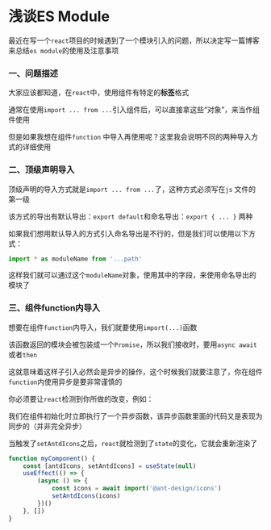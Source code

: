 # 浅谈ES Module

最近在写一个`react`项目的时候遇到了一个模块引入的问题，所以决定写一篇博客来总结`es module`的使用及注意事项



### 一、问题描述

大家应该都知道，在`react`中，使用组件有特定的**标签**格式

通常在使用`import ... from ...`引入组件后，可以直接拿这些“对象”，来当作组件使用

但是如果我想在组件`function` 中导入再使用呢？这里我会说明不同的两种导入方式的详细使用





### 二、顶级声明导入

顶级声明的导入方式就是`import ... from ...`了，这种方式必须写在`js` 文件的第一级

该方式的导出有默认导出：`export default`和命名导出：`export { ... }` 两种

如果我们想用默认导入的方式引入命名导出是不行的，但是我们可以使用以下方式：

```js
import * as moduleName from '...path'
```

这样我们就可以通过这个`moduleName`对象，使用其中的字段，来使用命名导出的模块了





### 三、组件function内导入

想要在组件`function`内导入，我们就要使用`import(...)`函数

该函数返回的模块会被包装成一个`Promise`，所以我们接收时，要用`async await`或者`then`

这就意味着这样子引入必然会是异步的操作，这个时候我们就要注意了，你在组件`function`内使用异步是要非常谨慎的

你必须要让`react`检测到你所做的改变，例如：

我们在组件初始化时立即执行了一个异步函数，该异步函数里面的代码又是表现为同步的（并非完全异步）

当触发了`setAntdIcons`之后，`react`就检测到了`state`的变化，它就会重新渲染了

```js
function myComponent() {
    const [antdIcons, setAntdIcons] = useState(null)
    useEffect(() => {
		(async () => {
            const icons = await import('@ant-design/icons')
            setAntdIcons(icons)
        })()
    }, [])
}
```

